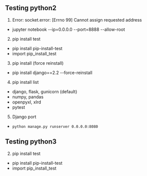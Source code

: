 ## Testing python2

1. Error: socket.error: [Errno 99] Cannot assign requested address
- jupyter notebook --ip=0.0.0.0 --port=8888 --allow-root

2. pip install test
- pip install pip-install-test
- import pip_install_test

3. pip install (force reinstall)
- pip install django==2.2 --force-reinstall

4. pip install list
- django, flask, gunicorn (default)
- numpy, pandas
- openpyxl, xlrd
- pytest

5. Django port 
- `python manage.py runserver 0.0.0.0:8080`



## Testing python3

2. pip install test
- pip install pip-install-test
- import pip_install_test


